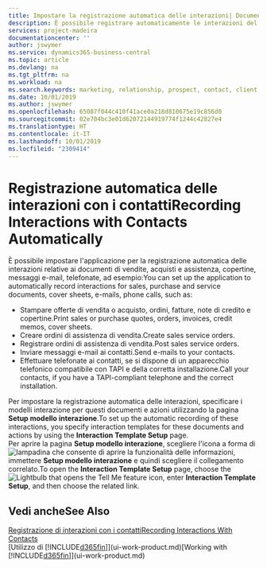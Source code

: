 ```yaml
---
title: Impostare la registrazione automatica delle interazioni| Documenti Microsoft
description: È possibile registrare automaticamente le interazioni del client o clienti, ad esempio, per le vendite, acquisti e documenti di assistenza o telefonate.
services: project-madeira
documentationcenter: ''
author: jswymer
ms.service: dynamics365-business-central
ms.topic: article
ms.devlang: na
ms.tgt_pltfrm: na
ms.workload: na
ms.search.keywords: marketing, relationship, prospect, contact, client, customer
ms.date: 10/01/2019
ms.author: jswymer
ms.openlocfilehash: 65087f044c410f41ace0a218d810675e19c856d0
ms.sourcegitcommit: 02e704bc3e01d62072144919774f1244c42827e4
ms.translationtype: HT
ms.contentlocale: it-IT
ms.lasthandoff: 10/01/2019
ms.locfileid: "2309414"
---
```

# <a name="recording-interactions-with-contacts-automatically"></a><span data-ttu-id="cf742-103">Registrazione automatica delle interazioni con i contatti</span><span class="sxs-lookup"><span data-stu-id="cf742-103">Recording Interactions with Contacts Automatically</span></span>
<span data-ttu-id="cf742-104">È possibile impostare l'applicazione per la registrazione automatica delle interazioni relative ai documenti di vendite, acquisti e assistenza, copertine, messaggi e-mail, telefonate, ad esempio:</span><span class="sxs-lookup"><span data-stu-id="cf742-104">You can set up the application to automatically record interactions for sales, purchase and service documents, cover sheets, e-mails, phone calls, such as:</span></span>

* <span data-ttu-id="cf742-105">Stampare offerte di vendita o acquisto, ordini, fatture, note di credito e copertine.</span><span class="sxs-lookup"><span data-stu-id="cf742-105">Print sales or purchase quotes, orders, invoices, credit memos, cover sheets.</span></span>
* <span data-ttu-id="cf742-106">Creare ordini di assistenza di vendita.</span><span class="sxs-lookup"><span data-stu-id="cf742-106">Create sales service orders.</span></span>
* <span data-ttu-id="cf742-107">Registrare ordini di assistenza di vendita.</span><span class="sxs-lookup"><span data-stu-id="cf742-107">Post sales service orders.</span></span>
* <span data-ttu-id="cf742-108">Inviare messaggi e-mail ai contatti.</span><span class="sxs-lookup"><span data-stu-id="cf742-108">Send e-mails to your contacts.</span></span>
* <span data-ttu-id="cf742-109">Effettuare telefonate ai contatti, se si dispone di un apparecchio telefonico compatibile con TAPI e della corretta installazione.</span><span class="sxs-lookup"><span data-stu-id="cf742-109">Call your contacts, if you have a TAPI-compliant telephone and the correct installation.</span></span>

<span data-ttu-id="cf742-110">Per impostare la registrazione automatica delle interazioni, specificare i modelli interazione per questi documenti e azioni utilizzando la pagina **Setup modello interazione**.</span><span class="sxs-lookup"><span data-stu-id="cf742-110">To set up the automatic recording of these interactions, you specify interaction templates for these documents and actions by using the **Interaction Template Setup** page.</span></span>  
<span data-ttu-id="cf742-111">Per aprire la pagina **Setup modello interazione**, scegliere l'icona a forma di ![lampadina che consente di aprire la funzionalità delle informazioni](media/ui-search/search_small.png "Informazioni sull'operazione che si desidera eseguire"), immettere **Setup modello interazione** e quindi scegliere il collegamento correlato.</span><span class="sxs-lookup"><span data-stu-id="cf742-111">To open the **Interaction Template Setup** page, choose the ![Lightbulb that opens the Tell Me feature](media/ui-search/search_small.png "Tell me what you want to do") icon, enter **Interaction Template Setup**, and then choose the related link.</span></span>

## <a name="see-also"></a><span data-ttu-id="cf742-112">Vedi anche</span><span class="sxs-lookup"><span data-stu-id="cf742-112">See Also</span></span>
[<span data-ttu-id="cf742-113">Registrazione di interazioni con i contatti</span><span class="sxs-lookup"><span data-stu-id="cf742-113">Recording Interactions With Contacts</span></span>](marketing-interactions.md)  
<span data-ttu-id="cf742-114">[Utilizzo di [!INCLUDE[d365fin](includes/d365fin_md.md)]](ui-work-product.md)</span><span class="sxs-lookup"><span data-stu-id="cf742-114">[Working with [!INCLUDE[d365fin](includes/d365fin_md.md)]](ui-work-product.md)</span></span>  
